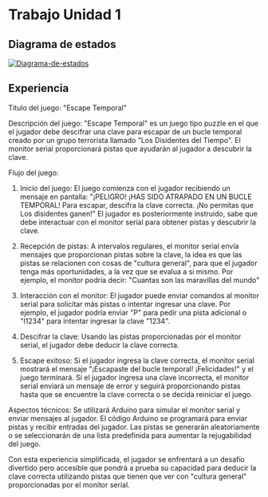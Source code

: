 # Trabajo Unidad 1
## Diagrama de estados
<a href="https://imgbb.com/"><img src="https://i.ibb.co/5Wqhbsn/Diagrama-de-estados.png" alt="Diagrama-de-estados" border="0"></a>

## Experiencia

Título del juego: "Escape Temporal"

Descripción del juego:
"Escape Temporal" es un juego tipo puzzle en el que el jugador debe descifrar una clave para escapar de un bucle temporal creado por un grupo terrorista llamado "Los Disidentes del Tiempo". El monitor serial proporcionará pistas que ayudarán al jugador a descubrir la clave.


Flujo del juego:

1. Inicio del juego:
El juego comienza con el jugador recibiendo un mensaje en pantalla: "¡PELIGRO! ¡HAS SIDO ATRAPADO
EN UN BUCLE TEMPORAL! Para escapar, descifra la clave correcta. ¡No permitas que Los disidentes
ganen!"
El jugador es posteriormente instruido, sabe que debe interactuar con el monitor serial para obtener pistas y descubrir la clave.

3. Recepción de pistas:
A intervalos regulares, el monitor serial envía mensajes que proporcionan pistas sobre la clave, la idea es que las pistas se relacionen con cosas de "cultura general", para que el jugador tenga más oportunidades, a la vez que se evalua a si mismo.
Por ejemplo, el monitor podría decir: "Cuantas son las maravillas del mundo"


4. Interacción con el monitor:
El jugador puede enviar comandos al monitor serial para solicitar más pistas o intentar ingresar una clave.
Por ejemplo, el jugador podría enviar "P" para pedir una pista adicional o "I1234" para intentar ingresar la clave "1234".

5. Descifrar la clave:
Usando las pistas proporcionadas por el monitor serial, el jugador debe deducir la clave correcta.

6. Escape exitoso:
Si el jugador ingresa la clave correcta, el monitor serial mostrará el mensaje "¡Escapaste del bucle temporal! ¡Felicidades!" y el juego terminará.
Si el jugador ingresa una clave incorrecta, el monitor serial enviará un mensaje de error y seguirá proporcionando pistas hasta que se encuentre la clave correcta o se decida reiniciar el juego.

Aspectos técnicos:
Se utilizará Arduino para simular el monitor serial y enviar mensajes al jugador.
El código Arduino se programará para enviar pistas y recibir entradas del jugador.
Las pistas se generarán aleatoriamente o se seleccionarán de una lista predefinida para aumentar la rejugabilidad del juego.

Con esta experiencia simplificada, el jugador se enfrentará a un desafío divertido pero accesible que pondrá a prueba su capacidad para deducir la clave correcta utilizando pistas que tienen que ver con "cultura general" proporcionadas por el monitor serial.
